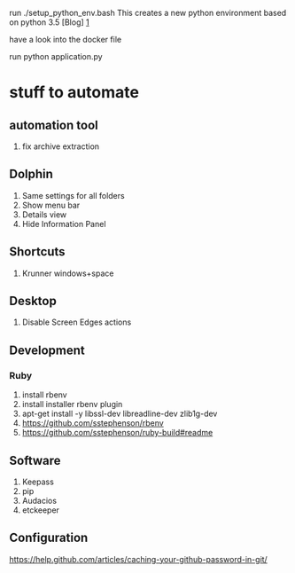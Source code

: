 run ./setup_python_env.bash
This creates a new python environment based on python 3.5 [Blog] [1] 

[1]: http://thomas-cokelaer.info/blog/2014/08/installing-another-python-version-into-virtualenv/ "Blog"
have a look into the docker file

run python application.py

# stuff to automate #

## automation tool ##
1. fix archive extraction

## Dolphin ##
1. Same settings for all folders
1. Show menu bar
1. Details view
1. Hide Information Panel

## Shortcuts ##
1. Krunner windows+space

## Desktop ##
1. Disable Screen Edges actions


## Development ##
### Ruby ###
1. install rbenv
1. install installer rbenv plugin
1. apt-get install -y libssl-dev libreadline-dev zlib1g-dev
1. https://github.com/sstephenson/rbenv
1. https://github.com/sstephenson/ruby-build#readme

## Software ##

1. Keepass
1. pip
1. Audacios
1. etckeeper

## Configuration ##

https://help.github.com/articles/caching-your-github-password-in-git/